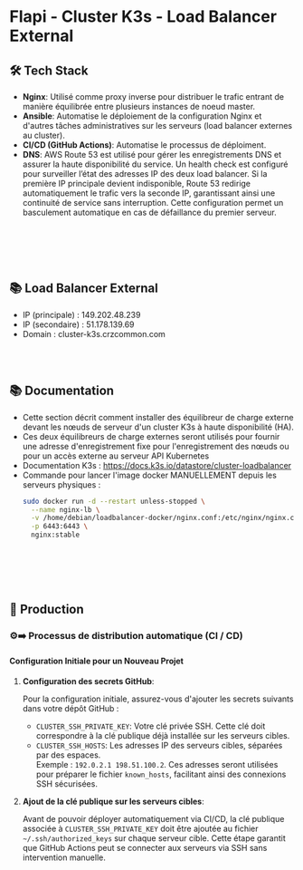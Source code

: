 # Flapi - Cluster K3s - Load Balancer External

## 🛠 Tech Stack

- **Nginx**: Utilisé comme proxy inverse pour distribuer le trafic entrant de manière équilibrée entre plusieurs instances de noeud master.
- **Ansible**: Automatise le déploiement de la configuration Nginx et d'autres tâches administratives sur les serveurs (load balancer externes au cluster).
- **CI/CD (GitHub Actions)**: Automatise le processus de déploiment.
- **DNS**: AWS Route 53 est utilisé pour gérer les enregistrements DNS et assurer la haute disponibilité du service. Un health check est configuré pour surveiller l’état des adresses IP des deux load balancer. Si la première IP principale devient indisponible, Route 53 redirige automatiquement le trafic vers la seconde IP, garantissant ainsi une continuité de service sans interruption. Cette configuration permet un basculement automatique en cas de défaillance du premier serveur.

<br /><br /><br /><br />


## 📚 Load Balancer External
- IP (principale) : 149.202.48.239
- IP (secondaire) : 51.178.139.69
- Domain : cluster-k3s.crzcommon.com
  
<br /><br />


## 📚 Documentation
- Cette section décrit comment installer des équilibreur de charge externe devant les nœuds de serveur d'un cluster K3s à haute disponibilité (HA).
- Ces deux équilibreurs de charge externes seront utilisés pour fournir une adresse d'enregistrement fixe pour l'enregistrement des nœuds ou pour un accès externe au serveur API Kubernetes
- Documentation K3s : https://docs.k3s.io/datastore/cluster-loadbalancer
- Commande pour lancer l'image docker MANUELLEMENT depuis les serveurs physiques :
  ```bash
  sudo docker run -d --restart unless-stopped \
    --name nginx-lb \
    -v /home/debian/loadbalancer-docker/nginx.conf:/etc/nginx/nginx.conf \
    -p 6443:6443 \
    nginx:stable
  ```

<br /><br /><br /><br />


## 🚀 Production

### ⚙️➡️ Processus de distribution automatique (CI / CD)
#### Configuration Initiale pour un Nouveau Projet

1. **Configuration des secrets GitHub**:

   Pour la configuration initiale, assurez-vous d'ajouter les secrets suivants dans votre dépôt GitHub :

   - `CLUSTER_SSH_PRIVATE_KEY`: Votre clé privée SSH. Cette clé doit correspondre à la clé publique déjà installée sur les serveurs cibles.
   - `CLUSTER_SSH_HOSTS`: Les adresses IP des serveurs cibles, séparées par des espaces. <br />
   Exemple : `192.0.2.1 198.51.100.2`. Ces adresses seront utilisées pour préparer le fichier `known_hosts`, facilitant ainsi des connexions SSH sécurisées.

2. **Ajout de la clé publique sur les serveurs cibles**:

   Avant de pouvoir déployer automatiquement via CI/CD, la clé publique associée à `CLUSTER_SSH_PRIVATE_KEY` doit être ajoutée au fichier `~/.ssh/authorized_keys` sur chaque serveur cible. Cette étape garantit que GitHub Actions peut se connecter aux serveurs via SSH sans intervention manuelle.
